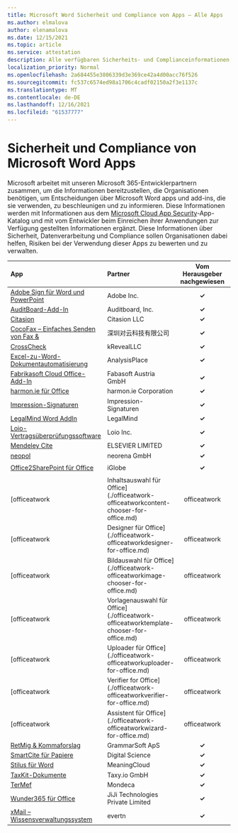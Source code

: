 ```yaml
---
title: Microsoft Word Sicherheit und Compliance von Apps – Alle Apps
ms.author: elmalova
author: elenamalova
ms.date: 12/15/2021
ms.topic: article
ms.service: attestation
description: Alle verfügbaren Sicherheits- und Complianceinformationen für alle Microsoft Word Apps.
localization_priority: Normal
ms.openlocfilehash: 2a684455e3806339d3e369ce42a4d00acc76f526
ms.sourcegitcommit: fc537c6574ed98a1706c4cadf02150a2f3e1137c
ms.translationtype: MT
ms.contentlocale: de-DE
ms.lasthandoff: 12/16/2021
ms.locfileid: "61537777"
---
```

# <a name="microsoft-word-apps-security-and-compliance"></a>Sicherheit und Compliance von Microsoft Word Apps

Microsoft arbeitet mit unseren Microsoft 365-Entwicklerpartnern zusammen, um die Informationen bereitzustellen, die Organisationen benötigen, um Entscheidungen über Microsoft Word apps und add-ins, die sie verwenden, zu beschleunigen und zu informieren. Diese Informationen werden mit Informationen aus dem [Microsoft Cloud App Security](https://www.microsoft.com/en-us/enterprise-mobility-security/cloud-app-security)-App-Katalog und mit vom Entwickler beim Einreichen ihrer Anwendungen zur Verfügung gestellten Informationen ergänzt. Diese Informationen über Sicherheit, Datenverarbeitung und Compliance sollen Organisationen dabei helfen, Risiken bei der Verwendung dieser Apps zu bewerten und zu verwalten.

| **App** | **Partner** | **Vom Herausgeber nachgewiesen** | **Zertifiziert** |
|:--------|:------------|:----------------------:|:-------------:|
| [Adobe Sign für Word und PowerPoint](./adobe-inc-sign-for-word-and-powerpoint.md) | Adobe Inc. | **✓** | <img alt="Certified application badge" src="../media/certified-badge.png" height="25" width="25" /> |
| [AuditBoard-Add-In](./auditboard-inc-add-in.md) | Auditboard, Inc. | **✓** |  |
| [Citasion](./citasion-llc.md) | Citasion LLC | **✓** |  |
| [CocoFax – Einfaches Senden von Fax &amp;](./cocofax-sending-fax-made-easy-and-secure.md) | &#28145;&#22323;&#23545;&#20113;&#31185;&#25216;&#26377;&#38480;&#20844;&#21496; | **✓** |  |
| [CrossCheck](./krevealllc-crosscheck.md) | kRevealLLC | **✓** |  |
| [Excel-zu-Word-Dokumentautomatisierung](./analysisplace-excel-to-word-document-automation.md) | AnalysisPlace | **✓** |  |
| [Fabrikasoft Cloud Office-Add-In](./fabasoft-austria-gmbh-cloud-office-add-in.md) | Fabasoft Austria GmbH | **✓** |  |
| [harmon.ie für Office](./harmonie-corporation-for-office.md) | harmon.ie Corporation | **✓** |  |
| [Impression-Signaturen](./impression-signatures.md) | Impression-Signaturen | **✓** |  |
| [LegalMind Word AddIn](./legalmind-word-addin.md) | LegalMind | **✓** |  |
| [Loio-Vertragsüberprüfungssoftware](./loio-inc-contract-review-software.md) | Loio Inc. | **✓** |  |
| [Mendeley Cite](./elsevier-limited-mendeley-cite.md) | ELSEVIER LIMITED | **✓** |  |
| [neopol](./neopolis-gmbh.md) | neorena GmbH | **✓** |  |
| [Office2SharePoint für Office](./iglobe-office2sharepoint-for-office.md) | iGlobe | **✓** | <img alt="Certified application badge" src="../media/certified-badge.png" height="25" width="25" /> |
| [officeatwork | Inhaltsauswahl für Office](./officeatwork-officeatworkcontent-chooser-for-office.md) | officeatwork | **✓** |  |
| [officeatwork | Designer für Office](./officeatwork-officeatworkdesigner-for-office.md) | officeatwork | **✓** |  |
| [officeatwork | Bildauswahl für Office](./officeatwork-officeatworkimage-chooser-for-office.md) | officeatwork | **✓** |  |
| [officeatwork | Vorlagenauswahl für Office](./officeatwork-officeatworktemplate-chooser-for-office.md) | officeatwork | **✓** |  |
| [officeatwork | Uploader für Office](./officeatwork-officeatworkuploader-for-office.md) | officeatwork | **✓** |  |
| [officeatwork | Verifier for Office](./officeatwork-officeatworkverifier-for-office.md) | officeatwork | **✓** |  |
| [officeatwork | Assistent für Office](./officeatwork-officeatworkwizard-for-office.md) | officeatwork | **✓** |  |
| [RetMig &amp; Kommaforslag](./grammarsoft-aps-retmig-and-kommaforslag.md) | GrammarSoft ApS | **✓** |  |
| [SmartCite für Papiere](./digital-science-smartcite-for-papers.md) | Digital Science | **✓** |  |
| [Stilus für Word](./meaningcloud-stilus-for-word.md) | MeaningCloud | **✓** |  |
| [TaxKit-Dokumente](./taxyio-gmbh-taxkit-docs.md) | Taxy.io GmbH | **✓** |  |
| [TerMef](./mondeca-termef.md) | Mondeca | **✓** |  |
| [Wunder365 für Office](./jiji-technologies-private-limited-wunder365-for-office.md) | JiJi Technologies Private Limited | **✓** |  |
| [xMail – Wissensverwaltungssystem](./evertn-xlaw-knowledge-management-system.md) | evertn | **✓** |  |
